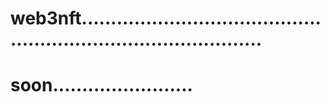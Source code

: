 # web3nft....................................................................................
# soon........................
